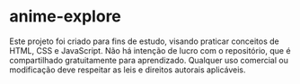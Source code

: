 # anime-explore
Este projeto foi criado para fins de estudo, visando praticar conceitos de HTML, CSS e JavaScript. Não há intenção de lucro com o repositório, que é compartilhado gratuitamente para aprendizado. Qualquer uso comercial ou modificação deve respeitar as leis e direitos autorais aplicáveis.
